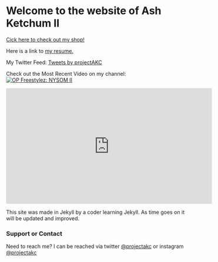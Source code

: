 # Welcome to the website of Ash Ketchum II

[Cick here to check out my shop!](http://ashs.spreadshirt.com/)

Here is a link to [my resume.](https://drive.google.com/open?id=1IzCPP8_35oKQ0j_tJ1AXEkM03sMl-njv)

My Twitter Feed:
<a class="twitter-timeline" data-theme="dark" data-link-color="#E81C4F" href="https://twitter.com/projectAKC?ref_src=twsrc%5Etfw">Tweets by projectAKC</a> <script async src="https://platform.twitter.com/widgets.js" charset="utf-8"></script>

Check out the Most Recent Video on my channel:
[![OP Freestylez: NYSOM II](http://img.youtube.com/vi/YOUTUBE_VIDEO_ID_HERE/0.jpg)](https://www.youtube.com/watch?v=JIGHrG_gaB4)
<iframe width="560" height="315" src="https://www.youtube.com/embed/JIGHrG_gaB4" frameborder="0" allow="accelerometer; autoplay; encrypted-media; gyroscope; picture-in-picture" allowfullscreen></iframe>



This site was made in Jekyll by a coder learning Jekyll. As time goes on it will be updated and improved.
### Support or Contact
Need to reach me? I can be reached via twitter [@projectakc](http://www.twitter.com/projectakc) or instagram [@projectakc](http://www.instagram.com/projectakc)
